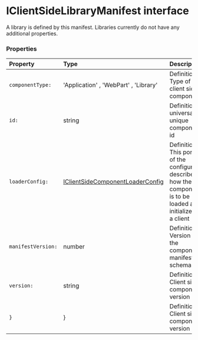 # IClientSideLibraryManifest interface

A library is defined by this manifest. Libraries currently do not have any additional properties. 




### Properties

| Property	   | Type	| Description|
|:-------------|:-------|:-----------|
|`componentType:`      | 'Application' , 'WebPart' , 'Library' | Definition: Type of client side component |
|`id:`      | string | Definition: A universally unique component id |
|`loaderConfig:`      | [IClientSideComponentLoaderConfig](IClientSideComponentLoaderConfig.md) | Definition: This portion of the configuration describes how the component is to be loaded and initialized by a  client |
|`manifestVersion:`      | number | Definition: Version of the component manifest schema |
|`version:`      | string | Definition: Client side component version |
|`}`      | } | Definition: Client side component version |




